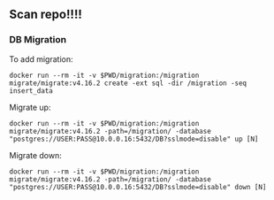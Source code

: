 ## Scan repo!!!!

### DB Migration

To add migration:
```shell
docker run --rm -it -v $PWD/migration:/migration migrate/migrate:v4.16.2 create -ext sql -dir /migration -seq insert_data
```

Migrate up:
```shell
docker run --rm -it -v $PWD/migration:/migration migrate/migrate:v4.16.2 -path=/migration/ -database "postgres://USER:PASS@10.0.0.16:5432/DB?sslmode=disable" up [N]
```

Migrate down:
```shell
docker run --rm -it -v $PWD/migration:/migration migrate/migrate:v4.16.2 -path=/migration/ -database "postgres://USER:PASS@10.0.0.16:5432/DB?sslmode=disable" down [N]
```